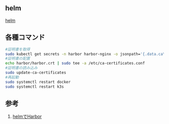 ## helm
[helm](https://artifacthub.io/packages/helm/harbor/harbor)

## 各種コマンド
```bash
#証明書を取得
sudo kubectl get secrets -n harbor harbor-nginx -o jsonpath='{.data.ca\.crt}' | base64 -d | sudo tee /usr/share/ca-certificates/harbor/harbor.crt > /dev/null
#証明書の配置
echo harbor/harbor.crt | sudo tee -a /etc/ca-certificates.conf
#証明書の読み込み
sudo update-ca-certificates
#再起動
sudo systemctl restart docker
sudo systemctl restart k3s
```

## 参考
1. [helmでHarbor](https://zenn.dev/t_ume/articles/a8ff4b41286f05)